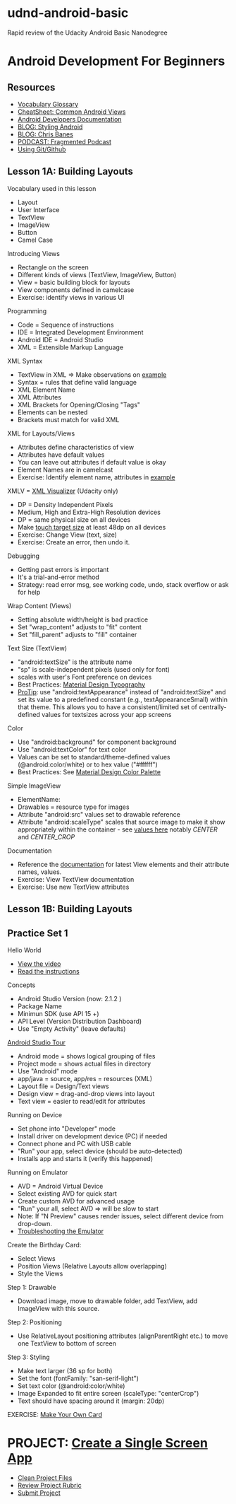 # udnd-android-basic
Rapid review of the Udacity Android Basic Nanodegree

# Android Development For Beginners

## Resources

 * [Vocabulary Glossary](https://developers.google.com/android/for-all/vocab-words/)
 * [CheatSheet: Common Android Views](https://drive.google.com/file/d/0B5XIkMkayHgRMVljUVIyZzNmQUU/view)
 * [Android Developers Documentation](https://developer.android.com)
 * [BLOG: Styling Android](https://blog.stylingandroid.com/)
 * [BLOG: Chris Banes](https://chris.banes.me/)
 * [PODCAST: Fragmented Podcast](http://fragmentedpodcast.com/)
 * [Using Git/Github](https://www.udacity.com/course/how-to-use-git-and-github--ud775?_ga=1.267064590.161325086.1468208758)



## Lesson 1A: Building Layouts

Vocabulary used in this lesson
 * Layout
 * User Interface
 * TextView
 * ImageView
 * Button
 * Camel Case


Introducing Views
 * Rectangle on the screen
 * Different kinds of views (TextView, ImageView, Button)
 * View = basic building block for layouts
 * View components defined in camelcase
 * Exercise: identify views in various UI


Programming
 * Code = Sequence of instructions
 * IDE = Integrated Development Environment
 * Android IDE = Android Studio
 * XML = Extensible Markup Language


XML Syntax
 * TextView in XML => Make observations on [example](https://classroom.udacity.com/nanodegrees/nd803/parts/8031345401/modules/677455098475460/lessons/4027328704/concepts/42472686090923)
 * Syntax = rules that define valid language
 * XML Element Name
 * XML Attributes
 * XML Brackets for Opening/Closing "Tags"
 * Elements can be nested
 * Brackets must match for valid XML


XML for Layouts/Views
 * Attributes define characteristics of view
 * Attributes have default values
 * You can leave out attributes if default value is okay
 * Element Names are in camelcast
 * Exercise: Identify element name, attributes in [example](https://classroom.udacity.com/nanodegrees/nd803/parts/8031345401/modules/677455098475460/lessons/4027328704/concepts/42555185990923)


XMLV = [XML Visualizer](http://labs.udacity.com/android-visualizer/?_ga=1.7577202.1373577476.1468202837#/android/text-view) (Udacity only)
 * DP = Density Independent Pixels
 * Medium, High and Extra-High Resolution devices
 * DP = same physical size on all devices
 * Make [touch target size](https://material.google.com/layout/metrics-keylines.html#metrics-keylines-touch-target-size) at least 48dp on all devices
 * Exercise: Change View (text, size)
 * Exercise: Create an error, then undo it.


Debugging
  * Getting past errors is important
  * It's a trial-and-error method
  * Strategy: read error msg, see working code, undo, stack overflow or ask for help


Wrap Content (Views)
 * Setting absolute width/height is bad practice
 * Set "wrap_content" adjusts to "fit" content
 * Set "fill_parent" adjusts to "fill" container

Text Size (TextView)
 * "android:textSize" is the attribute name
 * "sp" is scale-independent pixels (used only for font)
 * scales with user's Font preference on devices
 * Best Practices: [Material Design Typography](http://www.google.com/design/spec/style/typography.html#typography-styles)
 * [ProTip](https://plus.google.com/+AndroidDevelopers/posts/gQuBtnuk6iG): use "android:textAppearance" instead of "android:textSize" and set its value to a predefined constant (e.g., textAppearanceSmall) within that theme. This allows you to have a consistent/limited set of centrally-defined values for textsizes across your app screens


Color
 * Use "android:background" for component background
 * Use "android:textColor" for text color
 * Values can be set to standard/theme-defined values (@android:color/white) or to hex value ("#ffffff")
 * Best Practices: See [Material Design Color Palette](https://material.google.com/style/color.html#color-color-palette)


Simple ImageView
 * ElementName: <ImageView>
 * Drawables = resource type for images
 * Attribute "android:src" values set to drawable reference
 * Attribute "android:scaleType" scales that source image to make it show appropriately within the container - see [values here](https://developer.android.com/reference/android/widget/ImageView.ScaleType.html) notably *CENTER* and *CENTER_CROP*

Documentation
 * Reference the [documentation](https://developer.android.com) for latest View elements and their attribute names, values.
 * Exercise: View TextView documentation
 * Exercise: Use new TextView attributes


## Lesson 1B: Building Layouts



## Practice Set 1

Hello World
 * [View the video](https://classroom.udacity.com/nanodegrees/nd803/parts/8031345401/modules/677455098475460/lessons/4034888704/concepts/43534185610923#)
 * [Read the instructions](https://classroom.udacity.com/courses/ud837/lessons/4034888704/concepts/41804293660923)

Concepts
 * Android Studio Version (now: 2.1.2 )
 * Package Name
 * Minimun SDK (use API 15 +)
 * API Level (Version Distribution Dashboard)
 * Use "Empty Activity" (leave defaults)

[Android Studio Tour](https://classroom.udacity.com/nanodegrees/nd803/parts/8031345401/modules/677455098475460/lessons/4034888704/concepts/43534185620923)
 * Android mode = shows logical grouping of files
 * Project mode = shows actual files in directory
 * Use "Android" mode
 * app/java = source, app/res = resources (XML)
 * Layout file = Design/Text views
 * Design view = drag-and-drop views into layout
 * Text view = easier to read/edit for attributes

Running on Device
 * Set phone into "Developer" mode
 * Install driver on development device (PC) if needed
 * Connect phone and PC with USB cable
 * "Run" your app, select device (should be auto-detected)
 * Installs app and starts it (verify this happened)

Running on Emulator
 * AVD = Android Virtual Device
 * Select existing AVD for quick start
 * Create custom AVD for advanced usage
 * "Run" your all, select AVD => will be slow to start
 * Note: If "N Preview" causes render issues, select different device from drop-down.
 * [Troubleshooting the Emulator](https://docs.google.com/document/d/1w1Xn_hnSAODAAtdRDp7haYPBtEwX_l7Htpf8Wpgbu6w/pub)

Create the Birthday Card:
 * Select Views
 * Position Views (Relative Layouts allow overlapping)
 * Style the Views


Step 1: Drawable
 * Download image, move to drawable folder, add TextView, add ImageView with this source.

Step 2: Positioning
 * Use RelativeLayout positioning attributes (alignParentRight etc.) to move one TextView to bottom of screen

Step 3: Styling
 * Make text larger (36 sp for both)
 * Set the font (fontFamily: "san-serif-light")
 * Set text color (@android:color/white)
 * Image Expanded to fit entire screen (scaleType: "centerCrop")
 * Text should have spacing around it (margin: 20dp)

EXERCISE: [Make Your Own Card](https://classroom.udacity.com/nanodegrees/nd803/parts/8031345401/modules/677455098475460/lessons/4034888704/concepts/43534185690923)

# PROJECT: [Create a Single Screen App](https://classroom.udacity.com/nanodegrees/nd803/parts/8031345401/modules/677455098475461/lessons/6774550984239847/concepts/74065285400923)
 * [Clean Project Files](https://d17h27t6h515a5.cloudfront.net/topher/2016/June/5769c116_1000-files-tutorial/1000-files-tutorial.pdf)
 * [Review Project Rubric](https://review.udacity.com/?_ga=1.161019965.161325086.1468208758#!/rubrics/133/view)
 * [Submit Project](https://classroom.udacity.com/nanodegrees/nd803/parts/8031345401/project)

